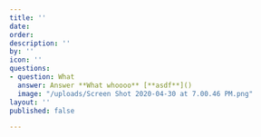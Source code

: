```yaml
---
title: ''
date: 
order: 
description: ''
by: ''
icon: ''
questions:
- question: What
  answer: Answer **What whoooo** [**asdf**]()
  image: "/uploads/Screen Shot 2020-04-30 at 7.00.46 PM.png"
layout: ''
published: false

---
```

